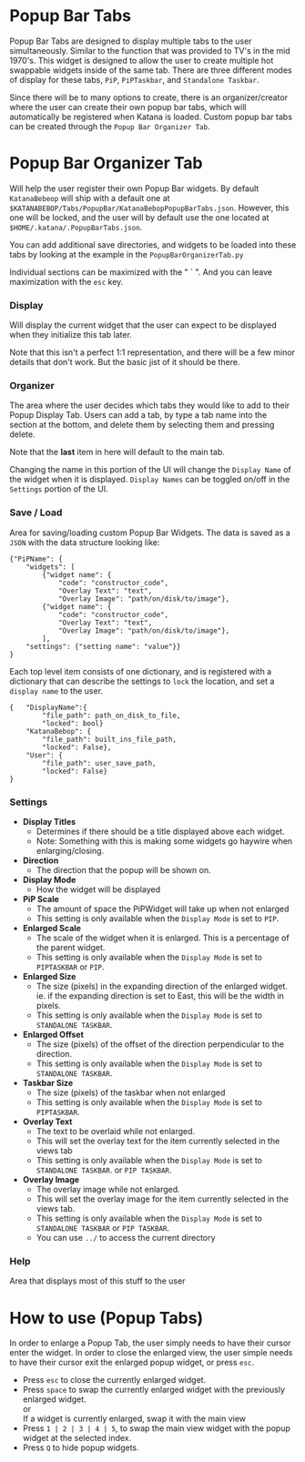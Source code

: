 # Popup Bar Tabs
Popup Bar Tabs are designed to display multiple tabs to the user simultaneously.
Similar to the function that was provided to TV's in the mid 1970's.  This widget is
designed to allow the user to create multiple hot swappable widgets inside of the same
tab. There are three different modes of display for these tabs, `PiP`, `PiPTaskbar`,
and `Standalone Taskbar`.  

Since there will be to many options to create, there is an organizer/creator where the user
can create their own popup bar tabs, which will automatically be registered when Katana
is loaded.  Custom popup bar tabs can be created through the `Popup Bar Organizer Tab`.



# Popup Bar Organizer Tab
Will help the user register their own Popup Bar widgets.  By default `KatanaBebeop` will
ship with a default one at `$KATANABEBOP/Tabs/PopupBar/KatanaBebopPopupBarTabs.json`.  However,
this one will be locked, and the user will by default use the one located at 
`$HOME/.katana/.PopupBarTabs.json`.

You can add additional save directories, and widgets to be loaded into these tabs by looking
at the example in the `PopupBarOrganizerTab.py`

Individual sections can be maximized with the " \` ".  And you can leave maximization with the
`esc` key.

### Display
Will display the current widget that the user can expect to be displayed when they
initialize this tab later.

Note that this isn't a perfect 1:1 representation, and there will be a few minor details
that don't work.  But the basic jist of it should be there.

### Organizer
The area where the user decides which tabs they would like to add to their Popup Display
Tab.  Users can add a tab, by type a tab name into the section at the bottom, and delete
them by selecting them and pressing delete.

Note that the **last** item in here will default to the main tab.

Changing the name in this portion of the UI will change the `Display Name` of the widget
when it is displayed.  `Display Names` can be toggled on/off in the `Settings` portion of the UI.

### Save / Load
Area for saving/loading custom Popup Bar Widgets.  The data is saved as a `JSON` with
the data structure looking like:

    {"PiPName": {
        "widgets": [
            {"widget name": {
                "code": "constructor_code",
                "Overlay Text": "text",
                "Overlay Image": "path/on/disk/to/image"},
            {"widget name": {
                "code": "constructor_code",
                "Overlay Text": "text",
                "Overlay Image": "path/on/disk/to/image"},
            ],
        "settings": {"setting name": "value"}}
    }

Each top level item consists of one dictionary, and is registered with a dictionary
that can describe the settings to `lock` the location, and set a `display name` to the user.

    {   "DisplayName":{
            "file_path": path_on_disk_to_file,
            "locked": bool}
        "KatanaBebop": {
            "file_path": built_ins_file_path,
            "locked": False},
        "User": {
            "file_path": user_save_path,
            "locked": False}
    }

### Settings
- **Display Titles <br />**
    - Determines if there should be a title displayed above each widget.
    - Note: Something with this is making some widgets go haywire when enlarging/closing.
- **Direction <br />**
    - The direction that the popup will be shown on.
- **Display Mode <br />**
    - How the widget will be displayed
- **PiP Scale <br />**
    - The amount of space the PiPWidget will take up when not enlarged
    - This setting is only available when the `Display Mode` is set to `PIP`.
- **Enlarged Scale <br />**
    - The scale of the widget when it is enlarged.  This is a percentage of the parent
    widget.
    - This setting is only available when the `Display Mode` is set to 
    `PIPTASKBAR` or `PIP`.
- **Enlarged Size <br />**
    - The size (pixels) in the expanding direction of the enlarged widget.
    ie. if the expanding direction is set to East, this will be the width in pixels.
    - This setting is only available when the `Display Mode` is set to `STANDALONE TASKBAR`.
- **Enlarged Offset <br />**
    - The size (pixels) of the offset of the direction perpendicular to the direction.
    - This setting is only available when the `Display Mode` is set to `STANDALONE TASKBAR`.
- **Taskbar Size <br />**
    - The size (pixels) of the taskbar when not enlarged
    - This setting is only available when the `Display Mode` is set to `PIPTASKBAR`.
- **Overlay Text <br />**
    - The text to be overlaid while not enlarged.
    - This will set the overlay text for the item currently selected in the views tab 
    - This setting is only available when the `Display Mode` is set to `STANDALONE TASKBAR`.
        or `PIP TASKBAR`.
- **Overlay Image <br />**
    - The overlay image while not enlarged.
    - This will set the overlay image for the item currently selected in the views tab.
    - This setting is only available when the `Display Mode` is set to `STANDALONE TASKBAR`
       or `PIP TASKBAR`.
    - You can use `../` to access the current directory

### Help
Area that displays most of this stuff to the user

# How to use (Popup Tabs)
In order to enlarge a Popup Tab, the user simply needs to have their cursor enter the
widget.  In order to close the enlarged view, the user simple needs to have their cursor
exit the enlarged popup widget, or press `esc`.

- Press `esc` to close the currently enlarged widget.
- Press `space` to swap the currently enlarged widget with the previously enlarged widget.
    <br /> or <br />
    If a widget is currently enlarged, swap it with the main view
- Press `1 | 2 | 3 | 4 | 5`, to swap the main view widget with the popup widget at the
  selected index.
- Press `Q` to hide popup widgets.

